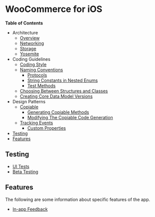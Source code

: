 # WooCommerce for iOS

**Table of Contents**

- Architecture
    - [Overview](architecture-overview.md)
    - [Networking](NETWORKING.md)
    - [Storage](STORAGE.md)
    - [Yosemite](YOSEMITE.md)
- Coding Guidelines
    - [Coding Style](#coding-style)
    - [Naming Conventions](naming-convetions.md)
        - [Protocols](naming-conventions.md#protocols)
        - [String Constants in Nested Enums](naming-conventions.md#string-constants-in-nested-enums)
        - [Test Methods](naming-conventions.md#test-methods)
    - [Choosing Between Structures and Classes](choosing-between-structs-and-classes.md)
    - [Creating Core Data Model Versions](creating-core-data-model-versions.md)
- Design Patterns
    - [Copiable](copiable.md)
        - [Generating Copiable Methods](copiable.md#generating-copiable-methods)
        - [Modifying The Copiable Code Generation](copiable.md#modifying-the-copiable-code-generation)
    - [Tracking Events](tracking-events.md)
        - [Custom Properties](tracking-events.md#custom-properties)
- [Testing](#testing)
- [Features](#features)



## Testing

- [UI Tests](UI-TESTS.md)
- [Beta Testing](https://woocommercehalo.wordpress.com/setup/join-ios-beta/)



## Features

The following are some information about specific features of the app.

- [In-app Feedback](in-app-feedback.md)
